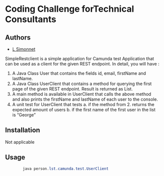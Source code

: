 # Coding Challenge forTechnical Consultants

## Authors
- [L Simonnet](mailto:larent.simonnet@gmail.com)

SimpleRestclient is a simple application for Camunda test
Application that can be used as a client for the given REST endpoint. 
In  detail, you will have :
1. A Java Class User that contains the fields id, email, firstName and
   lastName.
2. A Java Class UserClient that contains a method for querying the first page
   of the given REST endpoint. Result is returned as List<User>.
3. A main method is available in  UserClient that calls the above method and also prints the
   firstName and lastName of each user to the console.
4. A unit test for UserClient that tests
   a. if the method from 2. returns the expected amount of users
   b. if the first name of the first user in the list is “George”

## Installation

Not applicable

## Usage

```java
        java person.lst.camunda.test.UserClient
```

